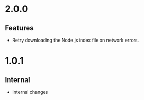 # 2.0.0

## Features

- Retry downloading the Node.js index file on network errors.

# 1.0.1

## Internal

- Internal changes
